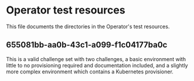# Operator test resources
This file documents the directories in the Operator's test resources.

## 655081bb-aa0b-43c1-a099-f1c04177ba0c
This is a valid challenge set with two challenges, a basic environment with
little to no provisioning required and documentation included, and a slightly
more complex environment which contains a Kubernetes provisioner.
